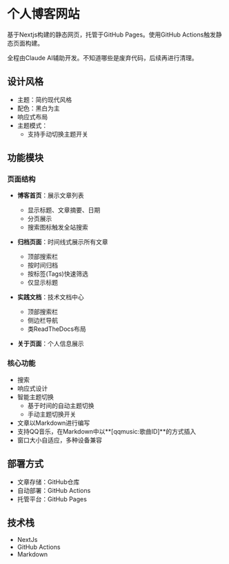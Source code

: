 # 个人博客网站

基于Nextjs构建的静态网页，托管于GitHub Pages。使用GitHub Actions触发静态页面构建。

全程由Claude AI辅助开发。不知道哪些是废弃代码，后续再进行清理。

## 设计风格

- 主题：简约现代风格
- 配色：黑白为主
- 响应式布局
- 主题模式：
  - 支持手动切换主题开关

## 功能模块

### 页面结构
- **博客首页**：展示文章列表
  - 显示标题、文章摘要、日期
  - 分页展示
  - 搜索图标触发全站搜索
  
- **归档页面**：时间线式展示所有文章
  - 顶部搜索栏
  - 按时间归档
  - 按标签(Tags)快速筛选
  - 仅显示标题
  
- **实践文档**：技术文档中心
  - 顶部搜索栏
  - 侧边栏导航
  - 类ReadTheDocs布局
  
- **关于页面**：个人信息展示

### 核心功能
- 搜索
- 响应式设计
- 智能主题切换
  - 基于时间的自动主题切换
  - 手动主题切换开关
- 文章以Markdown进行编写
- 支持QQ音乐，在Markdown中以**[qqmusic:歌曲ID]**的方式插入
- 窗口大小自适应，多种设备兼容

## 部署方式

- 文章存储：GitHub仓库
- 自动部署：GitHub Actions
- 托管平台：GitHub Pages

## 技术栈

- NextJs
- GitHub Actions
- Markdown

